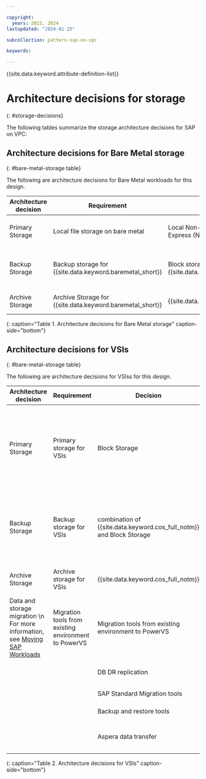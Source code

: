 ```yaml
---

copyright:
  years: 2023, 2024
lastupdated: "2024-01-25"

subcollection: pattern-sap-on-vpc

keywords:

---
```


{{site.data.keyword.attribute-definition-list}}

# Architecture decisions for storage
{: #storage-decisions}

The following tables summarize the storage architecture decisions for SAP on VPC:

## Architecture decisions for Bare Metal storage
{: #bare-metal-storage table}

The following are architecture decisions for Bare Metal workloads for this design.

| Architecture decision | Requirement | Decision | Rationale |
| -------------- | -------------- | -------------- | -------------- |
| Primary Storage             | Local file storage on bare metal                           | Local Non-Volatile Memory Express (NVMe) storage                                                                                                              | All SAP Certified {{site.data.keyword.baremetal_short}} have local NVMe storage. Block and file storage aren't applicable.                                            |
| Backup Storage              | Backup storage for {{site.data.keyword.baremetal_short}}                      | Block storage \n {{site.data.keyword.cos_full_notm}}                                                                                                                   | -  {{site.data.keyword.cos_full_notm}} is more cost effective. \n -   Combine block and {{site.data.keyword.cos_full_notm}} for long-term needs.|
| Archive Storage             | Archive Storage for {{site.data.keyword.baremetal_short}}                     | {{site.data.keyword.cos_full_notm}}                                                                                                            | {{site.data.keyword.cos_full_notm}} is used for cost optimized options such as archiving                                                                       |
{: caption="Table 1. Architecture decisions for Bare Metal storage" caption-side="bottom"}


## Architecture decisions for VSIs
{: #bare-metal-storage table}

The following are architecture decisions for VSIss for this design.

| Architecture decision | Requirement | Decision | Rationale |
| -------------- | -------------- | -------------- | -------------- |
| Primary Storage             | Primary storage for VSIs                           | Block Storage                                                                                                                   | -   Use a mix of IOPs block storage for production workloads and less cost storage when high IOPs are not required \n *SAP HANA production systems require 10 IOPS/GB block storage \n * 3 IOPS for application servers \n * 5 IOPS for nonproduction databases \n * Block allows clustering of volumes at the application layer for higher IOPS                              |
| Backup Storage              | Backup storage for VSIs                            | combination of {{site.data.keyword.cos_full_notm}} and Block Storage                                                                                            | * Combine Block, Endurance, and {{site.data.keyword.cos_full_notm}} for long-term needs \n * {{site.data.keyword.cos_full_notm}} is used for cost optimized options for Backups \n * {{site.data.keyword.cos_full_notm}} Regional or Cross Regional based on availability|
| Archive Storage             | Archive storage for VSIs                           | {{site.data.keyword.cos_full_notm}}                                                                                                            | {{site.data.keyword.cos_full_notm}} cold vault or archiving tier is used for cost optimized options such as archiving                                          |
| Data and storage migration \n For more information, see [Moving SAP Workloads](/docs/sap?topic=sap-faq-moving-sap-workloads#faq-moving-sap-workloads-overview)| Migration tools from existing environment to PowerVS | Migration tools from existing environment to PowerVS                                                                                               |Image import removes the need for testing and is useful for nonproduction and PoC systems
|                                   |                                                        |DB DR replication                                                                                                                                    |Using Native DB replication minimizes the need for testing efforts
|                                   |                                                        |SAP Standard Migration tools                                                                                                                        |SAP Standard Migration options like SWPM, DMO
|                                   |                                                        |Backup and restore tools                                                                                                                                |Aspera for high-speed data transfer is ideal for migrations
|                                   |                                                        |Aspera data transfer                                                                                                                                 | Minimize business disruption due to migration. Minimize the cost and efforts that are incurred in testing migrated databases. |
{: caption="Table 2. Architecture decisions for VSIs" caption-side="bottom"}
